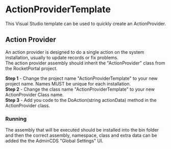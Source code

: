 # ActionProviderTemplate

This Visual Studio template can be used to quickly create an ActionProvider.  

## Action Provider
An action provider is designed to do a single action on the system installation, usually to update records or fix problems.  
The action provider assembly should inherit the "ActionProvider" class from the RocketPortal project.



**Step 1**  - Change the project name "ActionProviderTemplate" to your new project name.  Names MUST be unique for each installation.  
**Step 2**  - Change the class name "ActionProviderTemplate" to your new ActionProvider Class name.  
**Step 3**  - Add you code to the DoAction(string actionData) method in the ActionProvider class.  

### Running

The assembly that will be executed should be installed into the bin folder and then the correct assembly, namespace, class and extra data can be added the the AdminCDS "Global Settings" UI.  

